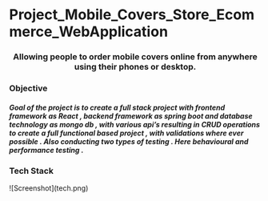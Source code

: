 # Project_Mobile_Covers_Store_Ecommerce_WebApplication
<h3 align="center">Allowing people to order mobile covers online from anywhere using their phones or desktop.</h3>
<h3> Objective</h3>
<h5>Goal of the project is to create a full stack project with frontend framework as React , backend framework as
spring boot and database technology as mongo db , with various api’s resulting in CRUD operations to
create a full functional based project , with validations where ever possible . Also conducting two types of
testing . Here behavioural and performance testing .
</h5>

<h3> Tech Stack </h3>
![Screenshot](tech.png)
